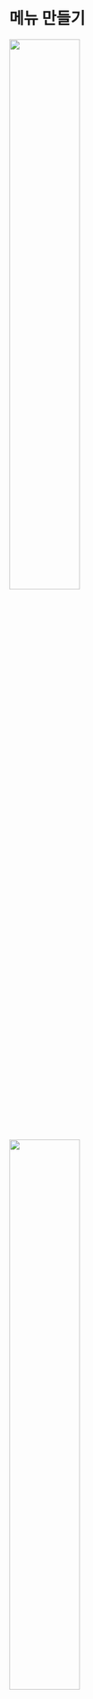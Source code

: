 메뉴 만들기
=======================
<img src="https://github.com/isp829/3dunitymulty/blob/master/images/lecture3/lecture3-1/3-1-1.PNG" width="50%">  
<img src="https://github.com/isp829/3dunitymulty/blob/master/images/lecture3/lecture3-1/3-1-2.PNG" width="50%">  

* 캔버스를 추가해주고 설정을 조절해준다.  

 ---------------------------------   
<img src="https://github.com/isp829/3dunitymulty/blob/master/images/lecture3/lecture3-1/3-1-3.PNG" width="50%">  
<img src="https://github.com/isp829/3dunitymulty/blob/master/images/lecture3/lecture3-1/3-1-4.PNG" width="50%">  

* Launcher 스크립트를 추가해주고 그림과 같이 코드를 짜준다.   
* Photon에서 주는 기능들이 복잡한 과정을 그냥 코드 몇줄로 사용 가능하게 해준다.  

 ---------------------------------   
<img src="https://github.com/isp829/3dunitymulty/blob/master/images/lecture3/lecture3-1/3-1-5.PNG" width="50%">  
<img src="https://github.com/isp829/3dunitymulty/blob/master/images/lecture3/lecture3-1/3-1-6.PNG" width="50%">  

* 아까 추가한 캔버스에 스크립트를 넣고 실행시켜보자.  
* 마스터 서버에 연결하고 로비에 진입했다고 디버그로그가 뜬다.  

 ---------------------------------   
<img src="https://github.com/isp829/3dunitymulty/blob/master/images/lecture3/lecture3-1/3-1-7.PNG" width="50%">  
<img src="https://github.com/isp829/3dunitymulty/blob/master/images/lecture3/lecture3-1/3-1-8.PNG" width="50%">  

* 캔버스에 gameObject를 만들어주고 loadingMenu라고 해주자.   
* 크기 조절을 해주자.  

 ---------------------------------  
<img src="https://github.com/isp829/3dunitymulty/blob/master/images/lecture3/lecture3-1/3-1-10.PNG" width="50%">  

* 카메라 설정으로 가서 배경색을 회색으로 해주자.  
 ---------------------------------   
<img src="https://github.com/isp829/3dunitymulty/blob/master/images/lecture3/lecture3-1/3-1-9.png" width="50%">  
<img src="https://github.com/isp829/3dunitymulty/blob/master/images/lecture3/lecture3-1/3-1-11.png" width="50%">  

* loadingMenu에 text mesh pro를 넣어준다.  
* 크기 조절과 가운데 정렬을 해주고 loading 적어준다.   

 ---------------------------------  
<img src="https://github.com/isp829/3dunitymulty/blob/master/images/lecture3/lecture3-1/3-1-12.PNG" width="50%">  
<img src="https://github.com/isp829/3dunitymulty/blob/master/images/lecture3/lecture3-1/3-1-13.PNG" width="50%">  

* 빈 gameObject에 title menu를 만들어주고 그안에 button container를 만들어준다.  
* button container에 vertical layout group을 추가해주고 크기를 조절하자. 
* vertical layout group이 있으면 저안에 있는 요소들은 알아서 상하 정렬이 된다.  

 ---------------------------------  
<img src="https://github.com/isp829/3dunitymulty/blob/master/images/lecture3/lecture3-1/3-1-14.PNG" width="50%">  
<img src="https://github.com/isp829/3dunitymulty/blob/master/images/lecture3/lecture3-1/3-1-15.PNG" width="50%">  

* Button container안에 넣을 버튼을 만들어준다.  
* 크기조절들을 해준다.  

 ---------------------------------  
<img src="https://github.com/isp829/3dunitymulty/blob/master/images/lecture3/lecture3-1/3-1-16.PNG" width="50%">  
<img src="https://github.com/isp829/3dunitymulty/blob/master/images/lecture3/lecture3-1/3-1-17.PNG" width="50%">  

* 버튼의 이름들과 텍스트들을 수정해준다.   

 --------------------------------- 
<img src="https://github.com/isp829/3dunitymulty/blob/master/images/lecture3/lecture3-1/3-1-18.PNG" width="50%">  

* Menu와 MenuManager 스크립트를 만들어준다.  

 ---------------------------------  
<img src="https://github.com/isp829/3dunitymulty/blob/master/images/lecture3/lecture3-1/3-1-19.PNG" width="50%"> 
<img src="https://github.com/isp829/3dunitymulty/blob/master/images/lecture3/lecture3-1/3-1-20.PNG" width="50%">  

* 각각 메뉴를 열고 닫는 스크립트와 어떤 메뉴를 열고 닫을지 결정하는 스크립트다.  
* 어려운 내용 없으니 넘어가자

---------------------------------
```
using System.Collections;
using System.Collections.Generic;
using UnityEngine;

public class Menu : MonoBehaviour
{
    public string menuName;
    public bool open;
    public void Open()
    {
        open = true;
        gameObject.SetActive(true);//특정 메뉴 켜지기
    }

    public void Close()
    {
        open = false;
        gameObject.SetActive(false);
    }
}
```
 
* Menu의 스크립트 전문이다.

----------------------------
```
using System.Collections;
using System.Collections.Generic;
using UnityEngine;

public class MenuManager : MonoBehaviour
{
    public static MenuManager Instance;//다른 class에서도 호출가능

    [SerializeField] Menu[] menus;//SerializedField를 사용하면 우리는 public처럼 쓸 수 있지만  public이 아니여서 외부에서는 못만짐.

    private void Awake()
    {
        Instance = this;
    }

    public void OpenMenu(string menuName)
    {
        for (int i = 0; i < menus.Length; i++)
        {
            if (menus[i].menuName == menuName)//string을 받아서 해당이름 가진 메뉴를 여는 스크립트
            {
                OpenMenu(menus[i]);
            }
            else if (menus[i].open)
            {
                CloseMenu(menus[i]);
            }
        }
    }

    public void OpenMenu(Menu menu)
    {
        for (int i = 0; i < menus.Length; i++)
        {
            if (menus[i].open)
            {
                CloseMenu(menus[i]);
            }
        }
        menu.Open();
    }

    public void CloseMenu(Menu menu)
    {
        menu.Close();
    }
}

```
* MenuManager의 스크립트 전문이다.   
----------------------------  
[목차로](https://github.com/isp829/3dunitymulty/blob/master/README.md)  
[다음](https://github.com/isp829/3dunitymulty/blob/master/lecture/lecture3-2.md)  
-----------------------------
